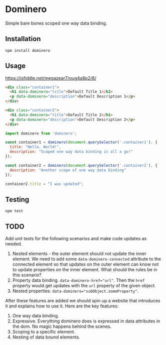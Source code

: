 # Dominero

Simple bare bones scoped one way data binding.

## Installation

`npm install dominero`

## Usage

https://jsfiddle.net/megazear7/oug4a8p2/6/

```html
<div class="container1">
  <h1 data-dominero="title">Default Title 1</h1>
  <p data-dominero="description">Default Description 1</p>
</div>

<div class="container2">
  <h1 data-dominero="title">Default Title 2</h1>
  <p data-dominero="description">Default Description 2</p>
</div>
```

```js
import dominero from 'dominero';

const container1 = dominero(document.querySelector('.container1'), {
  title: "Hello, World!",
  description: "Scoped one way data binding is all a go!"
});

const container2 = dominero(document.querySelector('.container2'), {
  description: "Another scope of one way data binding"
});

container2.title = "I was updated";
```

## Testing

`npm test`

## TODO

Add unit tests for the following scenarios and make code updates as needed.

1. Nested elements - the outer element should not update the inner element. We need to add some `data-dominero-connected` attribute to the connected element so that updates on the outer element can know not to update properties on the inner element. What should the rules be in this scenario?
2. Property data binding. `data-dominero-href="url"`. Then the `href` property would get updates with the `url` property of the given object.
3. Nested properties. `data-dominero="subObject.someProperty"`.

After these features are added we should spin up a website that introduces it and explains how to use it. Here are the key features:

1. One way data binding.
2. Expressive. Everything dominero does is expressed in data attributes in the dom. No magic happens behind the scenes.
3. Scoping to a specific element.
4. Nesting of data bound elements.
